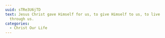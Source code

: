 ```yaml
---
uuid: sTRe3U6jTD
text: Jesus Christ gave Himself for us, to give Himself to us, to live His life
  through us.
categories:
  - Christ Our Life
---
```

